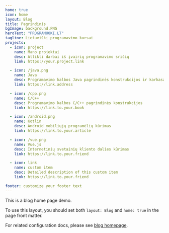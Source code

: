 ```yaml
---
home: true
icon: home
layout: Blog
title: Pagrindinis
bgImage: background.PNG
heroText: "PROGRAMUOKI.LT"
tagline: Lietuviški programavimo kursai
projects:
  - icon: project
    name: Mano projektai
    desc: Atlikti darbai iš įvairių programavimo sričių
    link: https://your.project.link

  - icon: /java.png
    name: Java
    desc: Programavimo kalbos Java pagrindinės konstrukcijos ir karkasai
    link: https://link.address

  - icon: /cpp.png
    name: C/C++
    desc: Programavimo kalbos C/C++ pagrindinės konstrukcijos 
    link: https://link.to.your.book

  - icon: /android.png
    name: Kotlin
    desc: Android mobiliųjų programėlių kūrimas
    link: https://link.to.your.article

  - icon: /vue.png
    name: Vue.js
    desc: Internetinių svetainių kliento dalies kūrimas
    link: https://link.to.your.friend

  - icon: link
    name: custom item
    desc: Detailed description of this custom item
    link: https://link.to.your.friend

footer: customize your footer text
---
```




This is a blog home page demo.

To use this layout, you should set both `layout: Blog` and `home: true` in the page front matter.

For related configuration docs, please see [blog homepage](https://vuepress-theme-hope.github.io/v2/guide/blog/home/).

